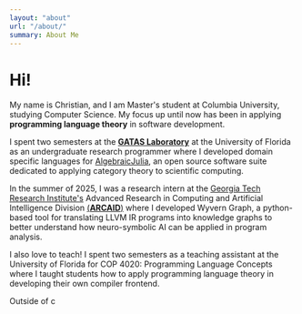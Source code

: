```yaml
---
layout: "about"
url: "/about/"
summary: About Me
---
```


# Hi!

My name is Christian, and I am Master's student at Columbia University, studying Computer Science. My focus up until now has been in applying **programming language theory** in software development.

I spent two semesters at the [**GATAS Laboratory**](https://gataslab.org) at the University of Florida as an undergraduate research programmer where I developed domain specific languages for [AlgebraicJulia](https://www.algebraicjulia.org), an open source software suite dedicated to applying category theory to scientific computing.

In the summer of 2025, I was a research intern at the [Georgia Tech Research Institute's](https://www.gtri.gatech.edu) Advanced Research in Computing and Artificial Intelligence Division [(**ARCAID**)](https://www.gtri.gatech.edu/focus-areas/advanced-research-computing-and-artificial-intelligence) where I developed Wyvern Graph, a python-based tool for translating LLVM IR programs into knowledge graphs to better understand how neuro-symbolic AI can be applied in program analysis.

I also love to teach! I spent two semesters as a teaching assistant at the University of Florida for COP 4020: Programming Language Concepts where I taught students how to apply programming language theory in developing their own compiler frontend.

Outside of c